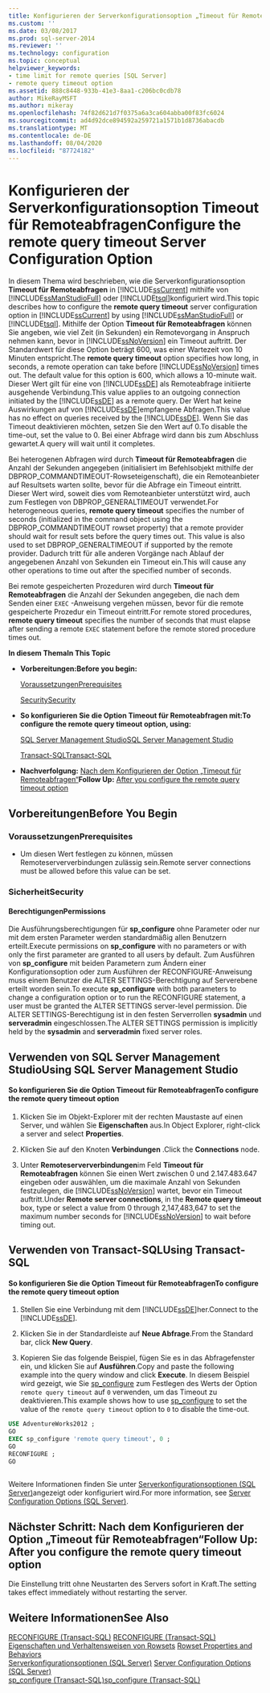 ```yaml
---
title: Konfigurieren der Serverkonfigurationsoption „Timeout für Remoteabfragen“ | Microsoft-Dokumentation
ms.custom: ''
ms.date: 03/08/2017
ms.prod: sql-server-2014
ms.reviewer: ''
ms.technology: configuration
ms.topic: conceptual
helpviewer_keywords:
- time limit for remote queries [SQL Server]
- remote query timeout option
ms.assetid: 888c8448-933b-41e3-8aa1-c206bc0cdb78
author: MikeRayMSFT
ms.author: mikeray
ms.openlocfilehash: 74f82d621d7f0375a6a3ca604abba00f83fc6024
ms.sourcegitcommit: ad4d92dce894592a259721a1571b1d8736abacdb
ms.translationtype: MT
ms.contentlocale: de-DE
ms.lasthandoff: 08/04/2020
ms.locfileid: "87724182"
---
```

# <a name="configure-the-remote-query-timeout-server-configuration-option"></a><span data-ttu-id="9c4e6-102">Konfigurieren der Serverkonfigurationsoption Timeout für Remoteabfragen</span><span class="sxs-lookup"><span data-stu-id="9c4e6-102">Configure the remote query timeout Server Configuration Option</span></span>
  <span data-ttu-id="9c4e6-103">In diesem Thema wird beschrieben, wie die Serverkonfigurationsoption **Timeout für Remoteabfragen** in [!INCLUDE[ssCurrent](../../includes/sscurrent-md.md)] mithilfe von [!INCLUDE[ssManStudioFull](../../includes/ssmanstudiofull-md.md)] oder [!INCLUDE[tsql](../../includes/tsql-md.md)]konfiguriert wird.</span><span class="sxs-lookup"><span data-stu-id="9c4e6-103">This topic describes how to configure the **remote query timeout** server configuration option in [!INCLUDE[ssCurrent](../../includes/sscurrent-md.md)] by using [!INCLUDE[ssManStudioFull](../../includes/ssmanstudiofull-md.md)] or [!INCLUDE[tsql](../../includes/tsql-md.md)].</span></span> <span data-ttu-id="9c4e6-104">Mithilfe der Option **Timeout für Remoteabfragen** können Sie angeben, wie viel Zeit (in Sekunden) ein Remotevorgang in Anspruch nehmen kann, bevor in [!INCLUDE[ssNoVersion](../../includes/ssnoversion-md.md)] ein Timeout auftritt. Der Standardwert für diese Option beträgt 600, was einer Wartezeit von 10 Minuten entspricht.</span><span class="sxs-lookup"><span data-stu-id="9c4e6-104">The **remote query timeout** option specifies how long, in seconds, a remote operation can take before [!INCLUDE[ssNoVersion](../../includes/ssnoversion-md.md)] times out. The default value for this option is 600, which allows a 10-minute wait.</span></span> <span data-ttu-id="9c4e6-105">Dieser Wert gilt für eine von [!INCLUDE[ssDE](../../includes/ssde-md.md)] als Remoteabfrage initiierte ausgehende Verbindung.</span><span class="sxs-lookup"><span data-stu-id="9c4e6-105">This value applies to an outgoing connection initiated by the [!INCLUDE[ssDE](../../includes/ssde-md.md)] as a remote query.</span></span> <span data-ttu-id="9c4e6-106">Der Wert hat keine Auswirkungen auf von [!INCLUDE[ssDE](../../includes/ssde-md.md)]empfangene Abfragen.</span><span class="sxs-lookup"><span data-stu-id="9c4e6-106">This value has no effect on queries received by the [!INCLUDE[ssDE](../../includes/ssde-md.md)].</span></span> <span data-ttu-id="9c4e6-107">Wenn Sie das Timeout deaktivieren möchten, setzen Sie den Wert auf 0.</span><span class="sxs-lookup"><span data-stu-id="9c4e6-107">To disable the time-out, set the value to 0.</span></span> <span data-ttu-id="9c4e6-108">Bei einer Abfrage wird dann bis zum Abschluss gewartet.</span><span class="sxs-lookup"><span data-stu-id="9c4e6-108">A query will wait until it completes.</span></span>  
  
 <span data-ttu-id="9c4e6-109">Bei heterogenen Abfragen wird durch **Timeout für Remoteabfragen** die Anzahl der Sekunden angegeben (initialisiert im Befehlsobjekt mithilfe der DBPROP_COMMANDTIMEOUT-Rowseteigenschaft), die ein Remoteanbieter auf Resultsets warten sollte, bevor für die Abfrage ein Timeout eintritt. Dieser Wert wird, soweit dies vom Remoteanbieter unterstützt wird, auch zum Festlegen von DBPROP_GENERALTIMEOUT verwendet.</span><span class="sxs-lookup"><span data-stu-id="9c4e6-109">For heterogeneous queries, **remote query timeout** specifies the number of seconds (initialized in the command object using the DBPROP_COMMANDTIMEOUT rowset property) that a remote provider should wait for result sets before the query times out. This value is also used to set DBPROP_GENERALTIMEOUT if supported by the remote provider.</span></span> <span data-ttu-id="9c4e6-110">Dadurch tritt für alle anderen Vorgänge nach Ablauf der angegebenen Anzahl von Sekunden ein Timeout ein.</span><span class="sxs-lookup"><span data-stu-id="9c4e6-110">This will cause any other operations to time out after the specified number of seconds.</span></span>  
  
 <span data-ttu-id="9c4e6-111">Bei remote gespeicherten Prozeduren wird durch **Timeout für Remoteabfragen** die Anzahl der Sekunden angegeben, die nach dem Senden einer `EXEC` -Anweisung vergehen müssen, bevor für die remote gespeicherte Prozedur ein Timeout eintritt.</span><span class="sxs-lookup"><span data-stu-id="9c4e6-111">For remote stored procedures, **remote query timeout** specifies the number of seconds that must elapse after sending a remote `EXEC` statement before the remote stored procedure times out.</span></span>  
  
 <span data-ttu-id="9c4e6-112">**In diesem Thema**</span><span class="sxs-lookup"><span data-stu-id="9c4e6-112">**In This Topic**</span></span>  
  
-   <span data-ttu-id="9c4e6-113">**Vorbereitungen:**</span><span class="sxs-lookup"><span data-stu-id="9c4e6-113">**Before you begin:**</span></span>  
  
     [<span data-ttu-id="9c4e6-114">Voraussetzungen</span><span class="sxs-lookup"><span data-stu-id="9c4e6-114">Prerequisites</span></span>](#Prerequisites)  
  
     [<span data-ttu-id="9c4e6-115">Security</span><span class="sxs-lookup"><span data-stu-id="9c4e6-115">Security</span></span>](#Security)  
  
-   <span data-ttu-id="9c4e6-116">**So konfigurieren Sie die Option Timeout für Remoteabfragen mit:**</span><span class="sxs-lookup"><span data-stu-id="9c4e6-116">**To configure the remote query timeout option, using:**</span></span>  
  
     [<span data-ttu-id="9c4e6-117">SQL Server Management Studio</span><span class="sxs-lookup"><span data-stu-id="9c4e6-117">SQL Server Management Studio</span></span>](#SSMSProcedure)  
  
     [<span data-ttu-id="9c4e6-118">Transact-SQL</span><span class="sxs-lookup"><span data-stu-id="9c4e6-118">Transact-SQL</span></span>](#TsqlProcedure)  
  
-   <span data-ttu-id="9c4e6-119">**Nachverfolgung:**  [Nach dem Konfigurieren der Option „Timeout für Remoteabfragen“](#FollowUp)</span><span class="sxs-lookup"><span data-stu-id="9c4e6-119">**Follow Up:**  [After you configure the remote query timeout option](#FollowUp)</span></span>  
  
##  <a name="before-you-begin"></a><a name="BeforeYouBegin"></a> <span data-ttu-id="9c4e6-120">Vorbereitungen</span><span class="sxs-lookup"><span data-stu-id="9c4e6-120">Before You Begin</span></span>  
  
###  <a name="prerequisites"></a><a name="Prerequisites"></a> <span data-ttu-id="9c4e6-121">Voraussetzungen</span><span class="sxs-lookup"><span data-stu-id="9c4e6-121">Prerequisites</span></span>  
  
-   <span data-ttu-id="9c4e6-122">Um diesen Wert festlegen zu können, müssen Remoteserververbindungen zulässig sein.</span><span class="sxs-lookup"><span data-stu-id="9c4e6-122">Remote server connections must be allowed before this value can be set.</span></span>  
  
###  <a name="security"></a><a name="Security"></a> <span data-ttu-id="9c4e6-123">Sicherheit</span><span class="sxs-lookup"><span data-stu-id="9c4e6-123">Security</span></span>  
  
####  <a name="permissions"></a><a name="Permissions"></a> <span data-ttu-id="9c4e6-124">Berechtigungen</span><span class="sxs-lookup"><span data-stu-id="9c4e6-124">Permissions</span></span>  
 <span data-ttu-id="9c4e6-125">Die Ausführungsberechtigungen für **sp_configure** ohne Parameter oder nur mit dem ersten Parameter werden standardmäßig allen Benutzern erteilt.</span><span class="sxs-lookup"><span data-stu-id="9c4e6-125">Execute permissions on **sp_configure** with no parameters or with only the first parameter are granted to all users by default.</span></span> <span data-ttu-id="9c4e6-126">Zum Ausführen von **sp_configure** mit beiden Parametern zum Ändern einer Konfigurationsoption oder zum Ausführen der RECONFIGURE-Anweisung muss einem Benutzer die ALTER SETTINGS-Berechtigung auf Serverebene erteilt worden sein.</span><span class="sxs-lookup"><span data-stu-id="9c4e6-126">To execute **sp_configure** with both parameters to change a configuration option or to run the RECONFIGURE statement, a user must be granted the ALTER SETTINGS server-level permission.</span></span> <span data-ttu-id="9c4e6-127">Die ALTER SETTINGS-Berechtigung ist in den festen Serverrollen **sysadmin** und **serveradmin** eingeschlossen.</span><span class="sxs-lookup"><span data-stu-id="9c4e6-127">The ALTER SETTINGS permission is implicitly held by the **sysadmin** and **serveradmin** fixed server roles.</span></span>  
  
##  <a name="using-sql-server-management-studio"></a><a name="SSMSProcedure"></a> <span data-ttu-id="9c4e6-128">Verwenden von SQL Server Management Studio</span><span class="sxs-lookup"><span data-stu-id="9c4e6-128">Using SQL Server Management Studio</span></span>  
  
#### <a name="to-configure-the-remote-query-timeout-option"></a><span data-ttu-id="9c4e6-129">So konfigurieren Sie die Option Timeout für Remoteabfragen</span><span class="sxs-lookup"><span data-stu-id="9c4e6-129">To configure the remote query timeout option</span></span>  
  
1.  <span data-ttu-id="9c4e6-130">Klicken Sie im Objekt-Explorer mit der rechten Maustaste auf einen Server, und wählen Sie **Eigenschaften** aus.</span><span class="sxs-lookup"><span data-stu-id="9c4e6-130">In Object Explorer, right-click a server and select **Properties**.</span></span>  
  
2.  <span data-ttu-id="9c4e6-131">Klicken Sie auf den Knoten **Verbindungen** .</span><span class="sxs-lookup"><span data-stu-id="9c4e6-131">Click the **Connections** node.</span></span>  
  
3.  <span data-ttu-id="9c4e6-132">Unter **Remoteserververbindungen**im Feld **Timeout für Remoteabfragen** können Sie einen Wert zwischen 0 und 2.147.483.647 eingeben oder auswählen, um die maximale Anzahl von Sekunden festzulegen, die [!INCLUDE[ssNoVersion](../../includes/ssnoversion-md.md)] wartet, bevor ein Timeout auftritt.</span><span class="sxs-lookup"><span data-stu-id="9c4e6-132">Under **Remote server connections**, in the **Remote query timeout** box, type or select a value from 0 through 2,147,483,647 to set the maximum number seconds for [!INCLUDE[ssNoVersion](../../includes/ssnoversion-md.md)] to wait before timing out.</span></span>  
  
##  <a name="using-transact-sql"></a><a name="TsqlProcedure"></a> <span data-ttu-id="9c4e6-133">Verwenden von Transact-SQL</span><span class="sxs-lookup"><span data-stu-id="9c4e6-133">Using Transact-SQL</span></span>  
  
#### <a name="to-configure-the-remote-query-timeout-option"></a><span data-ttu-id="9c4e6-134">So konfigurieren Sie die Option Timeout für Remoteabfragen</span><span class="sxs-lookup"><span data-stu-id="9c4e6-134">To configure the remote query timeout option</span></span>  
  
1.  <span data-ttu-id="9c4e6-135">Stellen Sie eine Verbindung mit dem [!INCLUDE[ssDE](../../includes/ssde-md.md)]her.</span><span class="sxs-lookup"><span data-stu-id="9c4e6-135">Connect to the [!INCLUDE[ssDE](../../includes/ssde-md.md)].</span></span>  
  
2.  <span data-ttu-id="9c4e6-136">Klicken Sie in der Standardleiste auf **Neue Abfrage**.</span><span class="sxs-lookup"><span data-stu-id="9c4e6-136">From the Standard bar, click **New Query**.</span></span>  
  
3.  <span data-ttu-id="9c4e6-137">Kopieren Sie das folgende Beispiel, fügen Sie es in das Abfragefenster ein, und klicken Sie auf **Ausführen**.</span><span class="sxs-lookup"><span data-stu-id="9c4e6-137">Copy and paste the following example into the query window and click **Execute**.</span></span> <span data-ttu-id="9c4e6-138">In diesem Beispiel wird gezeigt, wie Sie [sp_configure](/sql/relational-databases/system-stored-procedures/sp-configure-transact-sql) zum Festlegen des Werts der Option `remote query timeout` auf `0` verwenden, um das Timeout zu deaktivieren.</span><span class="sxs-lookup"><span data-stu-id="9c4e6-138">This example shows how to use [sp_configure](/sql/relational-databases/system-stored-procedures/sp-configure-transact-sql) to set the value of the `remote query timeout` option to `0` to disable the time-out.</span></span>  
  
```sql  
USE AdventureWorks2012 ;  
GO  
EXEC sp_configure 'remote query timeout', 0 ;  
GO  
RECONFIGURE ;  
GO  
  
```  
  
 <span data-ttu-id="9c4e6-139">Weitere Informationen finden Sie unter [Serverkonfigurationsoptionen &#40;SQL Server&#41;](server-configuration-options-sql-server.md)angezeigt oder konfiguriert wird.</span><span class="sxs-lookup"><span data-stu-id="9c4e6-139">For more information, see [Server Configuration Options &#40;SQL Server&#41;](server-configuration-options-sql-server.md).</span></span>  
  
##  <a name="follow-up-after-you-configure-the-remote-query-timeout-option"></a><a name="FollowUp"></a><span data-ttu-id="9c4e6-140">Nächster Schritt: Nach dem Konfigurieren der Option „Timeout für Remoteabfragen“</span><span class="sxs-lookup"><span data-stu-id="9c4e6-140">Follow Up: After you configure the remote query timeout option</span></span>  
 <span data-ttu-id="9c4e6-141">Die Einstellung tritt ohne Neustarten des Servers sofort in Kraft.</span><span class="sxs-lookup"><span data-stu-id="9c4e6-141">The setting takes effect immediately without restarting the server.</span></span>  
  
## <a name="see-also"></a><span data-ttu-id="9c4e6-142">Weitere Informationen</span><span class="sxs-lookup"><span data-stu-id="9c4e6-142">See Also</span></span>  
 <span data-ttu-id="9c4e6-143">[RECONFIGURE &#40;Transact-SQL&#41;](/sql/t-sql/language-elements/reconfigure-transact-sql) </span><span class="sxs-lookup"><span data-stu-id="9c4e6-143">[RECONFIGURE &#40;Transact-SQL&#41;](/sql/t-sql/language-elements/reconfigure-transact-sql) </span></span>  
 <span data-ttu-id="9c4e6-144">[Eigenschaften und Verhaltensweisen von Rowsets](../../relational-databases/native-client-ole-db-rowsets/rowset-properties-and-behaviors.md) </span><span class="sxs-lookup"><span data-stu-id="9c4e6-144">[Rowset Properties and Behaviors](../../relational-databases/native-client-ole-db-rowsets/rowset-properties-and-behaviors.md) </span></span>  
 <span data-ttu-id="9c4e6-145">[Serverkonfigurationsoptionen &#40;SQL Server&#41;](server-configuration-options-sql-server.md) </span><span class="sxs-lookup"><span data-stu-id="9c4e6-145">[Server Configuration Options &#40;SQL Server&#41;](server-configuration-options-sql-server.md) </span></span>  
 [<span data-ttu-id="9c4e6-146">sp_configure &#40;Transact-SQL&#41;</span><span class="sxs-lookup"><span data-stu-id="9c4e6-146">sp_configure &#40;Transact-SQL&#41;</span></span>](/sql/relational-databases/system-stored-procedures/sp-configure-transact-sql)  
  
  
